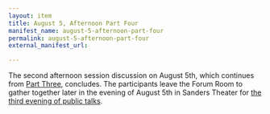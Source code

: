 ```yaml
---
layout: item
title: August 5, Afternoon Part Four
manifest_name: august-5-afternoon-part-four
permalink: august-5-afternoon-part-four
external_manifest_url: 

---
```

The second afternoon session discussion on August 5th, which continues from <a href="https://tanyaclement.github.io/harvard1953/august-5-afternoon-part-three">Part Three</a>, concludes. The participants leave the Forum Room to gather together later in the evening of August 5th in Sanders Theater for <a href="https://tanyaclement.github.io/harvard1953/august-5-evening-part-one">the third evening of public talks</a>.
